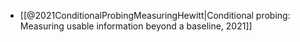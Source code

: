 
- [[@2021ConditionalProbingMeasuringHewitt|Conditional probing: Measuring usable information beyond a baseline, 2021]]
